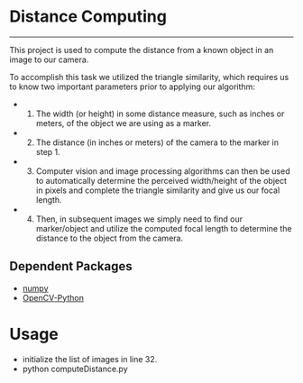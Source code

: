 # Distance Computing
---

This project is used to compute the distance from a known object in an image to our camera.

To accomplish this task we utilized the triangle similarity, which requires us to know two important parameters prior to applying our algorithm:
 - 1. The width (or height) in some distance measure, such as inches or
    meters, of the object we are using as a marker.
 - 2. The distance (in inches or meters) of the camera to the marker in
    step 1.
 - 3. Computer vision and image processing algorithms can then be used to
    automatically determine the perceived width/height of the object in
    pixels and complete the triangle similarity and give us our focal
    length.
 - 4. Then, in subsequent images we simply need to find our marker/object
   and utilize the computed focal length to determine the distance to
   the object from the camera.

## Dependent Packages
* [numpy](https://pypi.python.org/pypi/numpy)
* [OpenCV-Python](http://docs.opencv.org/master/dd/dd5/tutorial_py_setup_in_fedora.html)

# Usage
* initialize the list of images in line 32.
* python computeDistance.py
